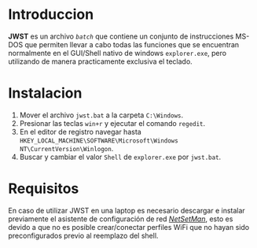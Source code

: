 # Introduccion

**JWST** es un archivo _`batch`_ que contiene un conjunto de instrucciones MS-DOS que permiten llevar a cabo todas las funciones que se encuentran normalmente en el GUI/Shell nativo de windows `explorer.exe`, pero utilizando de manera practicamente exclusiva el teclado.

# Instalacion

1. Mover el archivo `jwst.bat` a la carpeta `C:\Windows`.
2. Presionar las teclas `win+r` y ejecutar el comando `regedit`.
3. En el editor de registro navegar hasta `HKEY_LOCAL_MACHINE\SOFTWARE\Microsoft\Windows NT\CurrentVersion\Winlogon`.
4. Buscar y cambiar el valor `Shell` de `explorer.exe` por `jwst.bat`.

# Requisitos

En caso de utilizar JWST en una laptop es necesario descargar e instalar previamente el asistente de configuración de red [*NetSetMan*](https://www.netsetman.com/es/freeware), esto es devido a que no es posible crear/conectar perfiles WiFi que no hayan sido preconfigurados previo al reemplazo del shell.